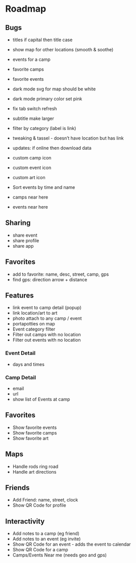 # Roadmap

## Bugs
 - titles if capital then title case
- show map for other locations (smooth & soothe)
- events for a camp
- favorite camps
- favorite events
- dark mode svg for map should be white
- dark mode primary color set pink
- fix tab switch refresh
- subtitle make larger
- filter by category (label is link)
- tweaking & tassel - doesn’t have location but has link
- updates: if online then download data
- custom camp icon
- custom event icon
- custom art icon
- Sort events by time and name

- camps near here
- events near here

## Sharing
- share event
- share profile
- share app

## Favorites
- add to favorite: name, desc, street, camp, gps
- find gps: direction arrow + distance

## Features
- link event to camp detail (popup)
- link location/art to art
- photo attach to any camp / event
- portapotties on map
- Event category filter
- Filter out camps with no location
- Filter out events with no location

### Event Detail
- days and times

### Camp Detail
- email
- url
- show list of Events at camp

## Favorites
- Show favorite events
- Show favorite camps
- Show favorite art

## Maps
- Handle rods ring road
- Handle art directions

## Friends
- Add Friend: name, street, clock
- Show QR Code for profile


## Interactivity
- Add notes to a camp (eg friend)
- Add notes to an event (eg invite)
- Show QR Code for an event - adds the event to calendar
- Show QR Code for a camp
- Camps/Events Near me (needs geo and gps)